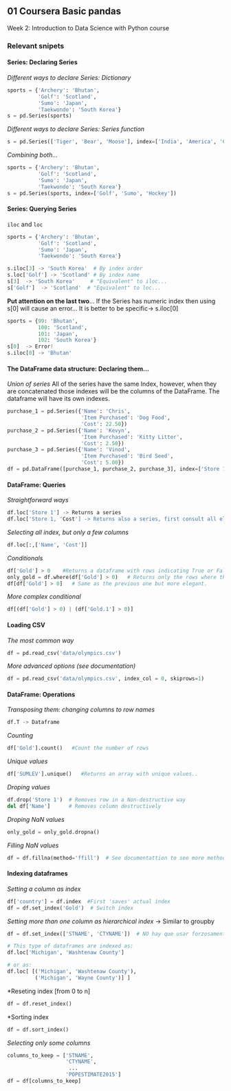 ## 01 Coursera Basic pandas

Week 2: Introduction to Data Science with Python course


### Relevant snipets

#### Series: Declaring Series

*Different ways to declare Series: Dictionary*
```Python
sports = {'Archery': 'Bhutan',
          'Golf': 'Scotland',
          'Sumo': 'Japan',
          'Taekwondo': 'South Korea'}
s = pd.Series(sports)
```

*Different ways to declare Series: Series function*
```Python
s = pd.Series(['Tiger', 'Bear', 'Moose'], index=['India', 'America', 'Canada'])
```

*Combining both...*
```Python
sports = {'Archery': 'Bhutan',
          'Golf': 'Scotland',
          'Sumo': 'Japan',
          'Taekwondo': 'South Korea'}
s = pd.Series(sports, index=['Golf', 'Sumo', 'Hockey'])
```

#### Series: Querying Series

`iloc` and `loc`

```Python
sports = {'Archery': 'Bhutan',
          'Golf': 'Scotland',
          'Sumo': 'Japan',
          'Taekwondo': 'South Korea'}

s.iloc[3] -> 'South Korea'  # By index order
s.loc['Golf'] -> 'Scotland' # By index name
s[3]  -> 'South Korea'     # "Equivalent" to iloc... 
s['Golf']  -> 'Scotland'  # "Equivalent" to loc... 
```

**Put attention on the last two**...
If the Series has numeric index then using s[0] will cause an error... It is better to be specific-> s.iloc[0]
```Python
sports = {99: 'Bhutan',
          100: 'Scotland',
          101: 'Japan',
          102: 'South Korea'}
s[0]  -> Error!
s.iloc[0] -> 'Bhutan'
```

#### The DataFrame data structure: Declaring them...

*Union of series*
All of the series have the same Index, however, when they are concatenated those indexes will be the columns of the DataFrame.
The dataframe will have its own indexes. 

```Python
purchase_1 = pd.Series({'Name': 'Chris', 
                        'Item Purchased': 'Dog Food',
                        'Cost': 22.50})
purchase_2 = pd.Series({'Name': 'Kevyn',
                        'Item Purchased': 'Kitty Litter',
                        'Cost': 2.50})
purchase_3 = pd.Series({'Name': 'Vinod',
                        'Item Purchased': 'Bird Seed',
                        'Cost': 5.00})
df = pd.DataFrame([purchase_1, purchase_2, purchase_3], index=['Store 1', 'Store 1', 'Store 2'])
```

#### DataFrame: Queries

*Straightforward ways*
```Python
df.loc['Store 1'] -> Returns a series
df.loc['Store 1, 'Cost'] -> Returns also a series, first consult all elements with index = Store 1, and then with columns = 'Cost'
```

*Selecting all index, but only a few columns*
```Python
df.loc[:,['Name', 'Cost']]
```

*Conditionals*
```Python
df['Gold'] > 0    #Returns a dataframe with rows indicating True or False (not that useful)
only_gold = df.where(df['Gold'] > 0)   # Returns only the rows where the condition occurs (way more useful)
df[df['Gold'] > 0]   # Same as the previous one but more elegant.
```

*More complex conditional*
```Python
df[(df['Gold'] > 0) | (df['Gold.1'] > 0)]
```


#### Loading CSV
*The most common way*
```Python
df = pd.read_csv('data/olympics.csv')
```

*More advanced options (see documentation)*
```Python
df = pd.read_csv('data/olympics.csv', index_col = 0, skiprows=1)
```

#### DataFrame: Operations
*Transposing them: changing columns to row names*
```Python
df.T -> Dataframe 
```

*Counting*
```Python
df['Gold'].count()   #Count the number of rows
```

*Unique values*
```Python
df['SUMLEV'].unique()   #Returns an array with unique values.. 
```

*Droping values*
```Python 
df.drop('Store 1')  # Removes row in a Non-destructive way
del df['Name']      # Removes column destructively
```

*Droping NaN values*
```Python 
only_gold = only_gold.dropna()
```

*Filling NaN values*
```Python
df = df.fillna(method='ffill')  # See documentattion to see more methods... 
```

#### Indexing dataframes

*Setting a column as index*
```Python
df['country'] = df.index  #First 'saves' actual index
df = df.set_index('Gold')  # Switch index
```

*Setting more than one column as hierarchical index*  -> Similar to groupby
```Python
df = df.set_index(['STNAME', 'CTYNAME'])  # NO hay que usar forzosamente groupby

# This type of dataframes are indexed as:
df.loc['Michigan', 'Washtenaw County']

# or as:
df.loc[ [('Michigan', 'Washtenaw County'),
         ('Michigan', 'Wayne County')] ]
```

*Reseting index [from 0 to n]
```Python
df = df.reset_index()
```

*Sorting index 
```Python
df = df.sort_index()
```


*Selecting only some columns*
```Python
columns_to_keep = ['STNAME',
                   'CTYNAME',
                    ...
                   'POPESTIMATE2015']
df = df[columns_to_keep]
```




```Python

```





